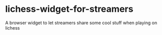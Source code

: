 # lichess-widget-for-streamers
A browser widget to let streamers share some cool stuff when playing on lichess
